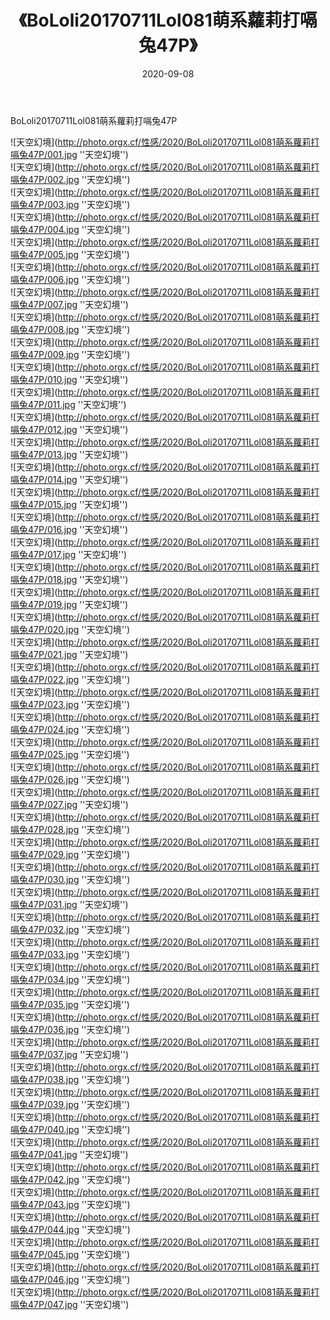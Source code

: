 ﻿---
layout: post
title: 《BoLoli20170711Lol081萌系蘿莉打嗝兔47P》
date: 2020-09-08
img: http://photo.orgx.cf/性感/2020/BoLoli20170711Lol081萌系蘿莉打嗝兔47P/000.jpg
tags: [美女,性感,泳衣]
---

BoLoli20170711Lol081萌系蘿莉打嗝兔47P



![天空幻境](http://photo.orgx.cf/性感/2020/BoLoli20170711Lol081萌系蘿莉打嗝兔47P/001.jpg ''天空幻境'')<br>
![天空幻境](http://photo.orgx.cf/性感/2020/BoLoli20170711Lol081萌系蘿莉打嗝兔47P/002.jpg ''天空幻境'')<br>
![天空幻境](http://photo.orgx.cf/性感/2020/BoLoli20170711Lol081萌系蘿莉打嗝兔47P/003.jpg ''天空幻境'')<br>
![天空幻境](http://photo.orgx.cf/性感/2020/BoLoli20170711Lol081萌系蘿莉打嗝兔47P/004.jpg ''天空幻境'')<br>
![天空幻境](http://photo.orgx.cf/性感/2020/BoLoli20170711Lol081萌系蘿莉打嗝兔47P/005.jpg ''天空幻境'')<br>
![天空幻境](http://photo.orgx.cf/性感/2020/BoLoli20170711Lol081萌系蘿莉打嗝兔47P/006.jpg ''天空幻境'')<br>
![天空幻境](http://photo.orgx.cf/性感/2020/BoLoli20170711Lol081萌系蘿莉打嗝兔47P/007.jpg ''天空幻境'')<br>
![天空幻境](http://photo.orgx.cf/性感/2020/BoLoli20170711Lol081萌系蘿莉打嗝兔47P/008.jpg ''天空幻境'')<br>
![天空幻境](http://photo.orgx.cf/性感/2020/BoLoli20170711Lol081萌系蘿莉打嗝兔47P/009.jpg ''天空幻境'')<br>
![天空幻境](http://photo.orgx.cf/性感/2020/BoLoli20170711Lol081萌系蘿莉打嗝兔47P/010.jpg ''天空幻境'')<br>
![天空幻境](http://photo.orgx.cf/性感/2020/BoLoli20170711Lol081萌系蘿莉打嗝兔47P/011.jpg ''天空幻境'')<br>
![天空幻境](http://photo.orgx.cf/性感/2020/BoLoli20170711Lol081萌系蘿莉打嗝兔47P/012.jpg ''天空幻境'')<br>
![天空幻境](http://photo.orgx.cf/性感/2020/BoLoli20170711Lol081萌系蘿莉打嗝兔47P/013.jpg ''天空幻境'')<br>
![天空幻境](http://photo.orgx.cf/性感/2020/BoLoli20170711Lol081萌系蘿莉打嗝兔47P/014.jpg ''天空幻境'')<br>
![天空幻境](http://photo.orgx.cf/性感/2020/BoLoli20170711Lol081萌系蘿莉打嗝兔47P/015.jpg ''天空幻境'')<br>
![天空幻境](http://photo.orgx.cf/性感/2020/BoLoli20170711Lol081萌系蘿莉打嗝兔47P/016.jpg ''天空幻境'')<br>
![天空幻境](http://photo.orgx.cf/性感/2020/BoLoli20170711Lol081萌系蘿莉打嗝兔47P/017.jpg ''天空幻境'')<br>
![天空幻境](http://photo.orgx.cf/性感/2020/BoLoli20170711Lol081萌系蘿莉打嗝兔47P/018.jpg ''天空幻境'')<br>
![天空幻境](http://photo.orgx.cf/性感/2020/BoLoli20170711Lol081萌系蘿莉打嗝兔47P/019.jpg ''天空幻境'')<br>
![天空幻境](http://photo.orgx.cf/性感/2020/BoLoli20170711Lol081萌系蘿莉打嗝兔47P/020.jpg ''天空幻境'')<br>
![天空幻境](http://photo.orgx.cf/性感/2020/BoLoli20170711Lol081萌系蘿莉打嗝兔47P/021.jpg ''天空幻境'')<br>
![天空幻境](http://photo.orgx.cf/性感/2020/BoLoli20170711Lol081萌系蘿莉打嗝兔47P/022.jpg ''天空幻境'')<br>
![天空幻境](http://photo.orgx.cf/性感/2020/BoLoli20170711Lol081萌系蘿莉打嗝兔47P/023.jpg ''天空幻境'')<br>
![天空幻境](http://photo.orgx.cf/性感/2020/BoLoli20170711Lol081萌系蘿莉打嗝兔47P/024.jpg ''天空幻境'')<br>
![天空幻境](http://photo.orgx.cf/性感/2020/BoLoli20170711Lol081萌系蘿莉打嗝兔47P/025.jpg ''天空幻境'')<br>
![天空幻境](http://photo.orgx.cf/性感/2020/BoLoli20170711Lol081萌系蘿莉打嗝兔47P/026.jpg ''天空幻境'')<br>
![天空幻境](http://photo.orgx.cf/性感/2020/BoLoli20170711Lol081萌系蘿莉打嗝兔47P/027.jpg ''天空幻境'')<br>
![天空幻境](http://photo.orgx.cf/性感/2020/BoLoli20170711Lol081萌系蘿莉打嗝兔47P/028.jpg ''天空幻境'')<br>
![天空幻境](http://photo.orgx.cf/性感/2020/BoLoli20170711Lol081萌系蘿莉打嗝兔47P/029.jpg ''天空幻境'')<br>
![天空幻境](http://photo.orgx.cf/性感/2020/BoLoli20170711Lol081萌系蘿莉打嗝兔47P/030.jpg ''天空幻境'')<br>
![天空幻境](http://photo.orgx.cf/性感/2020/BoLoli20170711Lol081萌系蘿莉打嗝兔47P/031.jpg ''天空幻境'')<br>
![天空幻境](http://photo.orgx.cf/性感/2020/BoLoli20170711Lol081萌系蘿莉打嗝兔47P/032.jpg ''天空幻境'')<br>
![天空幻境](http://photo.orgx.cf/性感/2020/BoLoli20170711Lol081萌系蘿莉打嗝兔47P/033.jpg ''天空幻境'')<br>
![天空幻境](http://photo.orgx.cf/性感/2020/BoLoli20170711Lol081萌系蘿莉打嗝兔47P/034.jpg ''天空幻境'')<br>
![天空幻境](http://photo.orgx.cf/性感/2020/BoLoli20170711Lol081萌系蘿莉打嗝兔47P/035.jpg ''天空幻境'')<br>
![天空幻境](http://photo.orgx.cf/性感/2020/BoLoli20170711Lol081萌系蘿莉打嗝兔47P/036.jpg ''天空幻境'')<br>
![天空幻境](http://photo.orgx.cf/性感/2020/BoLoli20170711Lol081萌系蘿莉打嗝兔47P/037.jpg ''天空幻境'')<br>
![天空幻境](http://photo.orgx.cf/性感/2020/BoLoli20170711Lol081萌系蘿莉打嗝兔47P/038.jpg ''天空幻境'')<br>
![天空幻境](http://photo.orgx.cf/性感/2020/BoLoli20170711Lol081萌系蘿莉打嗝兔47P/039.jpg ''天空幻境'')<br>
![天空幻境](http://photo.orgx.cf/性感/2020/BoLoli20170711Lol081萌系蘿莉打嗝兔47P/040.jpg ''天空幻境'')<br>
![天空幻境](http://photo.orgx.cf/性感/2020/BoLoli20170711Lol081萌系蘿莉打嗝兔47P/041.jpg ''天空幻境'')<br>
![天空幻境](http://photo.orgx.cf/性感/2020/BoLoli20170711Lol081萌系蘿莉打嗝兔47P/042.jpg ''天空幻境'')<br>
![天空幻境](http://photo.orgx.cf/性感/2020/BoLoli20170711Lol081萌系蘿莉打嗝兔47P/043.jpg ''天空幻境'')<br>
![天空幻境](http://photo.orgx.cf/性感/2020/BoLoli20170711Lol081萌系蘿莉打嗝兔47P/044.jpg ''天空幻境'')<br>
![天空幻境](http://photo.orgx.cf/性感/2020/BoLoli20170711Lol081萌系蘿莉打嗝兔47P/045.jpg ''天空幻境'')<br>
![天空幻境](http://photo.orgx.cf/性感/2020/BoLoli20170711Lol081萌系蘿莉打嗝兔47P/046.jpg ''天空幻境'')<br>
![天空幻境](http://photo.orgx.cf/性感/2020/BoLoli20170711Lol081萌系蘿莉打嗝兔47P/047.jpg ''天空幻境'')<br>